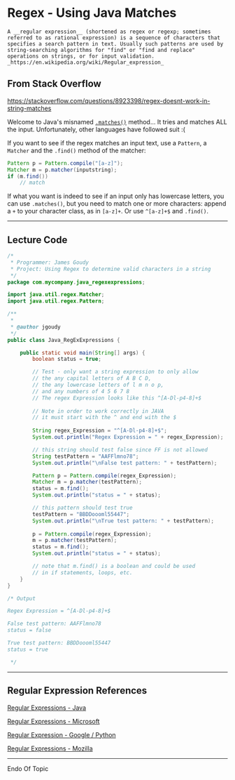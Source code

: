 # Regex - Using Java Matches



```{admonition} Definition
A __regular expression__ (shortened as regex or regexp; sometimes referred to as rational expression) is a sequence of characters that specifies a search pattern in text. Usually such patterns are used by string-searching algorithms for "find" or "find and replace" operations on strings, or for input validation. _https://en.wikipedia.org/wiki/Regular_expression_
```





## From Stack Overflow

https://stackoverflow.com/questions/8923398/regex-doesnt-work-in-string-matches

Welcome to Java's misnamed [`.matches()`](https://docs.oracle.com/javase/8/docs/api/java/lang/String.html#matches-java.lang.String-) method... It tries and matches ALL the input. Unfortunately, other languages have followed suit :(

If you want to see if the regex matches an input text, use a `Pattern`, a `Matcher` and the `.find()` method of the matcher:

```java
Pattern p = Pattern.compile("[a-z]");
Matcher m = p.matcher(inputstring);
if (m.find())
    // match
```

If what you want is indeed to see if an input only has lowercase letters, you can use `.matches()`, but you need to match one or more characters: append a `+` to your character class, as in `[a-z]+`. Or use `^[a-z]+$` and `.find()`.

---

## Lecture Code

```java
/*
 * Programmer: James Goudy
 * Project: Using Regex to determine valid characters in a string
 */
package com.mycompany.java_regexexpressions;

import java.util.regex.Matcher;
import java.util.regex.Pattern;

/**
 *
 * @author jgoudy
 */
public class Java_RegExExpressions {

    public static void main(String[] args) {
        boolean status = true;

        // Test - only want a string expression to only allow 
        // the any capital letters of A B C D,
        // the any lowercase letters of l m n o p,
        // and any numbers of 4 5 6 7 8
        // The regex Expression looks like this ^[A-Dl-p4-8]+$
        
        // Note in order to work correctly in JAVA
        // it must start with the ^ and end with the $
        
        String regex_Expression = "^[A-Dl-p4-8]+$";
        System.out.println("Regex Expression = " + regex_Expression);

        // this string should test false since FF is not allowed
        String testPattern = "AAFFlmno78";
        System.out.println("\nFalse test pattern: " + testPattern);

        Pattern p = Pattern.compile(regex_Expression);
        Matcher m = p.matcher(testPattern);
        status = m.find();
        System.out.println("status = " + status);

        // this pattern should test true
        testPattern = "BBDDoooml55447";
        System.out.println("\nTrue test pattern: " + testPattern);
        
        p = Pattern.compile(regex_Expression);
        m = p.matcher(testPattern);
        status = m.find();
        System.out.println("status = " + status);

        // note that m.find() is a boolean and could be used
        // in if statements, loops, etc.
    }
}

/* Output

Regex Expression = ^[A-Dl-p4-8]+$

False test pattern: AAFFlmno78
status = false

True test pattern: BBDDoooml55447
status = true

 */
```

---

## Regular Expression References

[Regular Expressions - Java](https://docs.oracle.com/javase/7/docs/api/java/util/regex/Pattern.html)

[Regular Expressions - Microsoft](https://docs.microsoft.com/en-us/dotnet/standard/base-types/regular-expression-language-quick-reference)

[Regular Expression - Google / Python](https://developers.google.com/edu/python/regular-expressions)

[Regular Expressions - Mozilla](https://developer.mozilla.org/en-US/docs/Web/JavaScript/Guide/Regular_Expressions)

---

Endo Of Topic





